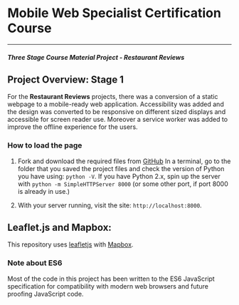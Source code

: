 # Mobile Web Specialist Certification Course
---
#### _Three Stage Course Material Project - Restaurant Reviews_

## Project Overview: Stage 1

For the **Restaurant Reviews** projects, there was a conversion of a static webpage to a mobile-ready web application. Accessibility was added and  the design was converted to be responsive on different sized displays and accessible for screen reader use. Moreover a service worker was added to improve the offline experience for the users.

### How to load the page

1. Fork and download the required files from [GitHub](https://github.com/Elmarrow/FEND-Restaurant-App-Stage-One)
In a terminal, go to the folder that you saved the project files and check the version of Python you have using: `python -V`. If you have Python 2.x, spin up the server with `python -m SimpleHTTPServer 8000` (or some other port, if port 8000 is already in use.) 

2. With your server running, visit the site: `http://localhost:8000`.

## Leaflet.js and Mapbox:

This repository uses [leafletjs](https://leafletjs.com/) with [Mapbox](https://www.mapbox.com/).  

### Note about ES6

Most of the code in this project has been written to the ES6 JavaScript specification for compatibility with modern web browsers and future proofing JavaScript code. 